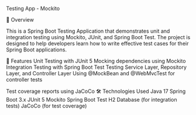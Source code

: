 Testing App - Mockito

📌 Overview

This is a Spring Boot Testing Application that demonstrates unit and integration testing using Mockito, JUnit, and Spring Boot Test. The project is designed to help developers learn how to write effective test cases for their Spring Boot applications.

🚀 Features
Unit Testing with JUnit 5
Mocking dependencies using Mockito
Integration Testing with Spring Boot Test
Testing Service Layer, Repository Layer, and Controller Layer
Using @MockBean and @WebMvcTest for controller tests

Test coverage reports using JaCoCo
🛠️ Technologies Used
Java 17
Spring Boot 3.x
JUnit 5
Mockito
Spring Boot Test
H2 Database (for integration tests)
JaCoCo (for test coverage)
